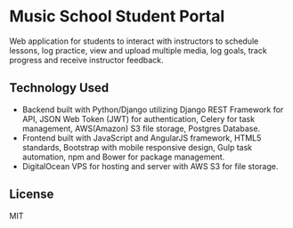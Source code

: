 
# Music School Student Portal

Web application for students to interact with instructors to schedule lessons, log practice, view and upload
multiple media, log goals, track progress and receive instructor feedback.

## Technology Used

- Backend built with Python/Django utilizing Django REST Framework for API, JSON Web Token (JWT) for authentication, Celery for task management, AWS(Amazon) S3 file storage, Postgres Database.
- Frontend built with JavaScript and AngularJS framework, HTML5 standards, Bootstrap with mobile responsive design, Gulp task automation, npm and Bower for package management.
- DigitalOcean VPS for hosting and server with AWS S3 for file storage.

## License

MIT
